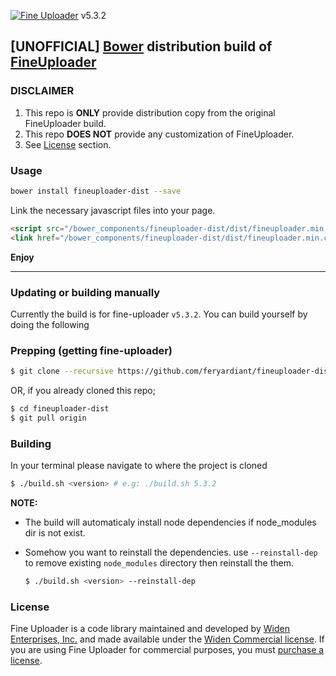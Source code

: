 [![Fine Uploader](http://fineuploader.com/img/FineUploader_logo.png)](http://fineuploader.com) v5.3.2

## [UNOFFICIAL] [Bower](http://bower.io) distribution build of [FineUploader](http://fineuploader.com)

### DISCLAIMER

1. This repo is **ONLY** provide distribution copy from the original FineUploader build.
2. This repo **DOES NOT** provide any customization of FineUploader.
3. See [License](#license) section.

### Usage

```bash
bower install fineuploader-dist --save
```

Link the necessary javascript files into your page.

```html
<script src="/bower_components/fineuploader-dist/dist/fineuploader.min.js"></script>
<link href="/bower_components/fineuploader-dist/dist/fineuploader.min.css" type="text/css">
```

__Enjoy__

----

### Updating or building manually

Currently the build is for fine-uploader `v5.3.2`.
You can build yourself by doing the following

### Prepping (getting fine-uploader)

```bash
$ git clone --recursive https://github.com/feryardiant/fineuploader-dist.git
```

OR, if you already cloned this repo;

```bash
$ cd fineuploader-dist
$ git pull origin
```

### Building

In your terminal please navigate to where the project is cloned

```bash
$ ./build.sh <version> # e.g: ./build.sh 5.3.2
```

**NOTE:**

- The build will automaticaly install node dependencies if node_modules dir is not exist.
- Somehow you want to reinstall the dependencies. use `--reinstall-dep` to remove existing `node_modules` directory then reinstall the them.

	```bash
	$ ./build.sh <version> --reinstall-dep
	```

### License

Fine Uploader is a code library maintained and developed by [Widen Enterprises, Inc.](http://www.widen.com/) and made available under the [Widen Commercial license](dist/LICENSE).  If you are using Fine Uploader for commercial purposes,
you must [purchase a license](http://fineuploader.com/purchase).
